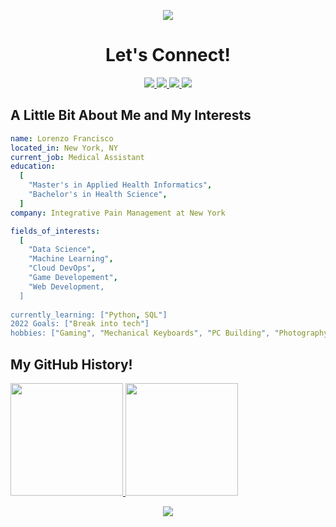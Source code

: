 <p align="center">
  <img src="https://capsule-render.vercel.app/api?type=waving&color=gradient&height=200&section=header&text=Welcome%20to%20my%20world!"/>
</p>

<h1 align="center">Let's Connect!</h1>

<p align="center">
  <a href="https://www.linkedin.com/in/lorenzofrancisco/">
    <img src="https://user-images.githubusercontent.com/99729303/194737302-c761397a-0d43-4b13-ba9b-64cdffb4accc.png">
  </a>
  <a href="https://twitter.com/lozof6">
    <img src="https://user-images.githubusercontent.com/99729303/194738394-d0bada4c-7b40-482b-b805-755949ae03d7.png">
  </a>
  <a href="https://www.instagram.com/lozo.6/">
    <img src="https://user-images.githubusercontent.com/99729303/194738411-a3a84e30-1095-4201-967c-0d28d4c802a1.png">
  </a>
  <a href="https://discord.gg/5HqAMAUVwG">
    <img src="https://user-images.githubusercontent.com/99729303/194737289-c3a2c6ef-159f-460b-9e3f-c507a2c774da.png">
  </a>
</p>

<h2>A Little Bit About Me and My Interests</h2>

```yaml
name: Lorenzo Francisco
located_in: New York, NY
current_job: Medical Assistant
education:
  [
    "Master's in Applied Health Informatics",
    "Bachelor's in Health Science",
  ]
company: Integrative Pain Management at New York

fields_of_interests:
  [
    "Data Science",
    "Machine Learning",
    "Cloud DevOps",
    "Game Developement",
    "Web Development,
  ]
  
currently_learning: ["Python, SQL"]
2022 Goals: ["Break into tech"]
hobbies: ["Gaming", "Mechanical Keyboards", "PC Building", "Photography", "K-POP"]
```

<h2>My GitHub History!</h2>
<a href="https://github.com/lozo6">
  <img height="180em" src="https://github-readme-stats.vercel.app/api?username=lozo6&theme=monokai&show_icons=true"/>
  <img height="180em" src="https://github-readme-stats.vercel.app/api/top-langs/?username=lozo6&theme=monokai&layout=compact"/>
</a>

<p align="center">
  <img src="https://capsule-render.vercel.app/api?type=waving&color=gradient&height=100&section=footer"/>
</p>
